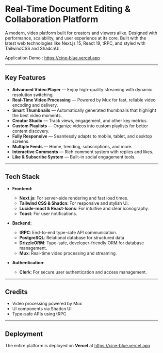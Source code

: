 # Real-Time Document Editing & Collaboration Platform

A modern, video platform built for creators and viewers alike. Designed with performance, scalability, and user experience at its core. Built with the latest web technologies like Next.js 15, React 19, tRPC, and styled with TailwindCSS and ShadcnUI.

Application Demo :  https://cine-blue.vercel.app

---

## Key Features

- **Advanced Video Player** — Enjoy high-quality streaming with dynamic resolution switching.
- **Real-Time Video Processing** — Powered by Mux for fast, reliable video encoding and delivery.
- **Smart Thumbnails** — Automatically generated thumbnails that highlight the best video moments.
- **Creator Studio** — Track views, engagement, and other key metrics.
- **Custom Playlists** — Organize videos into custom playlists for better content discovery.
- **Fully Responsive** — Seamlessly adapts to mobile, tablet, and desktop screens.
- **Multiple Feeds** — Home, trending, subscriptions, and more.
- **Interactive Comments** — Rich comment system with replies and likes.
- **Like & Subscribe System** — Built-in social engagement tools.

---

## Tech Stack

- **Frontend:**  
  - **Next.js**: For server-side rendering and fast load times.  
  - **Tailwind CSS & Shadcn**: For responsive and stylish UI.  
  - **Lucide-react & React-Icons**: For intuitive and clear iconography.  
  - **Toast**: For user notifications.  

- **Backend:**  
  - **tRPC**: End-to-end type-safe API communication.
  - **PostgreSQL**:  Relational database for structured data.
  - **DrizzleORM**: Type-safe, developer-friendly ORM for database management.
  - **Mux**: Real-time video processing and streaming.

- **Authentication:**  
  - **Clerk**: For secure user authentication and access management.

---

## Credits

- Video processing powered by Mux
- UI components via Shadcn UI
- Type-safe APIs using tRPC

---

## Deployment

The entire platform is deployed on **Vercel** at https://cine-blue.vercel.app

